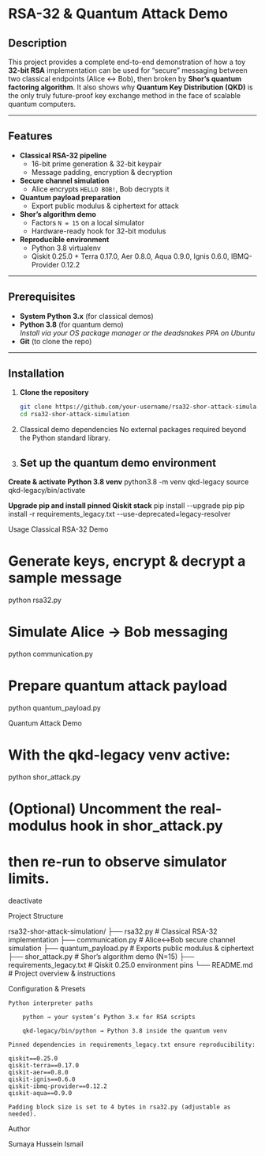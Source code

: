 # RSA-32 & Quantum Attack Demo

## Description
This project provides a complete end-to-end demonstration of how a toy **32-bit RSA** implementation can be used for “secure” messaging between two classical endpoints (Alice ↔ Bob), then broken by **Shor’s quantum factoring algorithm**. It also shows why **Quantum Key Distribution (QKD)** is the only truly future-proof key exchange method in the face of scalable quantum computers.

---

## Features
- **Classical RSA-32 pipeline**  
  - 16-bit prime generation & 32-bit keypair  
  - Message padding, encryption & decryption  
- **Secure channel simulation**  
  - Alice encrypts `HELLO BOB!`, Bob decrypts it  
- **Quantum payload preparation**  
  - Export public modulus & ciphertext for attack  
- **Shor’s algorithm demo**  
  - Factors `N = 15` on a local simulator  
  - Hardware-ready hook for 32-bit modulus  
- **Reproducible environment**  
  - Python 3.8 virtualenv  
  - Qiskit 0.25.0 + Terra 0.17.0, Aer 0.8.0, Aqua 0.9.0, Ignis 0.6.0, IBMQ-Provider 0.12.2

---

## Prerequisites
- **System Python 3.x** (for classical demos)  
- **Python 3.8** (for quantum demo)  
  *Install via your OS package manager or the deadsnakes PPA on Ubuntu*  
- **Git** (to clone the repo)

---

## Installation

1. **Clone the repository**  
   ```bash
   git clone https://github.com/your-username/rsa32-shor-attack-simulation.git
   cd rsa32-shor-attack-simulation
2. Classical demo dependencies
    No external packages required beyond the Python standard library.

3. ## Set up the quantum demo environment

**Create & activate Python 3.8 venv**
python3.8 -m venv qkd-legacy
source qkd-legacy/bin/activate

**Upgrade pip and install pinned Qiskit stack**
pip install --upgrade pip
pip install -r requirements_legacy.txt --use-deprecated=legacy-resolver

Usage
Classical RSA-32 Demo

# Generate keys, encrypt & decrypt a sample message
python rsa32.py

# Simulate Alice → Bob messaging
python communication.py

# Prepare quantum attack payload
python quantum_payload.py

Quantum Attack Demo

# With the qkd-legacy venv active:
python shor_attack.py

# (Optional) Uncomment the real-modulus hook in shor_attack.py
# then re-run to observe simulator limits.
deactivate

Project Structure

rsa32-shor-attack-simulation/
├── rsa32.py                 # Classical RSA-32 implementation
├── communication.py         # Alice↔Bob secure channel simulation
├── quantum_payload.py       # Exports public modulus & ciphertext
├── shor_attack.py           # Shor’s algorithm demo (N=15)
├── requirements_legacy.txt  # Qiskit 0.25.0 environment pins
└── README.md                # Project overview & instructions

Configuration & Presets

    Python interpreter paths

        python → your system’s Python 3.x for RSA scripts

        qkd-legacy/bin/python → Python 3.8 inside the quantum venv

    Pinned dependencies in requirements_legacy.txt ensure reproducibility:

    qiskit==0.25.0
    qiskit-terra==0.17.0
    qiskit-aer==0.8.0
    qiskit-ignis==0.6.0
    qiskit-ibmq-provider==0.12.2
    qiskit-aqua==0.9.0

    Padding block size is set to 4 bytes in rsa32.py (adjustable as needed).

Author

Sumaya Hussein Ismail
